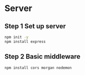 # Server

## Step 1 Set up server

```bash
npm init -y
npm install express
```

## Step 2 Basic middleware

```bash
npm install cors morgan nodemon
```
